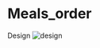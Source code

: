 # Meals_order

Design
![design](https://user-images.githubusercontent.com/56545375/197305367-25680b6a-ffc3-4034-90e2-fe0b826021fe.png)

